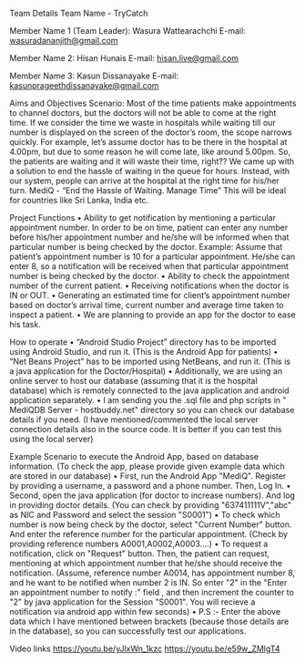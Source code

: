Team Details
Team Name - TryCatch

Member Name 1 (Team Leader): Wasura Wattearachchi    E-mail: wasuradananjith@gmail.com

Member Name 2: Hisan Hunais    E-mail: hisan.live@gmail.com

Member Name 3: Kasun Dissanayake    E-mail: kasunprageethdissanayake@gmail.com


Aims and Objectives
Scenario: Most of the time patients make appointments to channel doctors, but the doctors will not be able to come at the right time. If we consider the time we waste in hospitals while waiting till our number is displayed on the screen of the doctor’s room, the scope narrows quickly.
For example, let’s assume doctor has to be there in the hospital at 4.00pm, but due to some reason he will come late, like around 5.00pm. So, the patients are waiting and it will waste their time, right??
We came up with a solution to end the hassle of waiting in the queue for hours. Instead, with our system, people can arrive at the hospital at the right time for his/her turn. MediQ - “End the Hassle of Waiting. Manage Time”
This will be ideal for countries like Sri Lanka, India etc.

Project Functions
•	Ability to get notification by mentioning a particular appointment number. In order to be on time, patient can enter any number before his/her appointment number and he/she will be informed when that particular number is being checked by the doctor.
        Example: Assume that patient’s appointment number is 10 for a particular appointment. He/she can enter 8, so a notification will be received when that particular appointment number is being checked by the doctor.
•	Ability to check the appointment number of the current patient.
•	Receiving notifications when the doctor is IN or OUT.
•	Generating an estimated time for client’s appointment number based on doctor’s arrival time, current number and average time taken to inspect a patient. 
•	We are planning to provide an app for the doctor to ease his task. 

How to operate
•	“Android Studio Project” directory has to be imported using Android Studio, and run it. (This is the Android App for patients)
•	“Net Beans Project” has to be imported using NetBeans, and run it. (This is a java application for the Doctor/Hospital)
•	Additionally, we are using an online server to host our database (assuming that it is the hospital database) which is remotely connected to the java application and android application separately.
•	I am sending you the .sql file and php scripts in " MediQDB Server - hostbuddy.net" directory so you can check our database details if you need. (I have mentioned/commented the local server connection details also in the source code. It is better if you can test this using the local server)

Example Scenario to execute the Android App, based on database information. (To check the app, please provide given example data which are stored in our database)
•	First, run the Android App "MediQ". Register by providing a username, a password and a phone number. Then, Log In.
•	Second, open the java application (for doctor to increase numbers). And log in providing doctor details. (You can check by providing "637411111V","abc" as NIC and Password and select the session "S0001")
•	To check which number is now being check by the doctor, select "Current Number" button. And enter the reference number for the particular appointment. (Check by providing reference numbers A0001,A0002,A0003....)
•	To request a notification, click on "Request" button. Then, the patient can request, mentioning at which appointment number that he/she should receive the notification. (Assume, reference number A0014, has appointment number 8, and he want to be notified when number 2 is IN. So enter "2" in the "Enter an appointment number to notify :" field , and then increment the counter to "2" by java application for the Session "S0001". You will recieve a notification via android app within few seconds)
•	P.S :- Enter the above data which I have mentioned between brackets (because those details are in the database), so you can successfully test our applications. 

Video links
https://youtu.be/yJlxWn_1kzc
https://youtu.be/e59w_ZMlgT4
